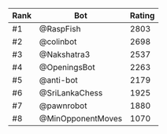 Rank|Bot|Rating
---|---|---
#1|@RaspFish|2803
#2|@colinbot|2698
#3|@Nakshatra3|2537
#4|@OpeningsBot|2263
#5|@anti-bot|2179
#6|@SriLankaChess|1925
#7|@pawnrobot|1880
#8|@MinOpponentMoves|1070
